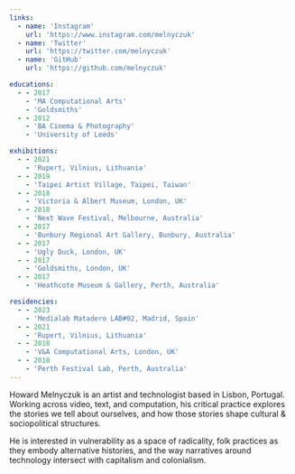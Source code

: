 ```yaml
---
links:
  - name: 'Instagram'
    url: 'https://www.instagram.com/melnyczuk'
  - name: 'Twitter'
    url: 'https://twitter.com/melnyczuk'
  - name: 'GitHub'
    url: 'https://github.com/melnyczuk'

educations:
  - - 2017
    - 'MA Computational Arts'
    - 'Goldsmiths'
  - - 2012
    - 'BA Cinema & Photography'
    - 'University of Leeds'

exhibitions:
  - - 2021
    - 'Rupert, Vilnius, Lithuania'
  - - 2019
    - 'Taipei Artist Village, Taipei, Taiwan'
  - - 2018
    - 'Victoria & Albert Museum, London, UK'
  - - 2018
    - 'Next Wave Festival, Melbourne, Australia'
  - - 2017
    - 'Bunbury Regional Art Gallery, Bunbury, Australia'
  - - 2017
    - 'Ugly Duck, London, UK'
  - - 2017
    - 'Goldsmiths, London, UK'
  - - 2017
    - 'Heathcote Museum & Gallery, Perth, Australia'

residencies:
  - - 2023
    - 'Medialab Matadero LAB#02, Madrid, Spain'
  - - 2021
    - 'Rupert, Vilnius, Lithuania'
  - - 2018
    - 'V&A Computational Arts, London, UK'
  - - 2018
    - 'Perth Festival Lab, Perth, Australia'
---
```


Howard Melnyczuk is an artist and technologist based in Lisbon, Portugal. Working across video, text, and computation, his critical practice explores the stories we tell about ourselves, and how those stories shape cultural & sociopolitical structures.

He is interested in vulnerability as a space of radicality, folk practices as they embody alternative histories, and the way narratives around technology intersect with capitalism and colonialism.
